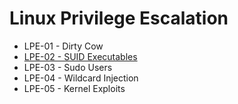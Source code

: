 # Linux Privilege Escalation

* LPE-01 - Dirty Cow
* [LPE-02 - SUID Executables](https://pentestlab.blog/2017/09/25/suid-executables/)
* LPE-03 - Sudo Users
* LPE-04 - Wildcard Injection
* LPE-05 - Kernel Exploits
